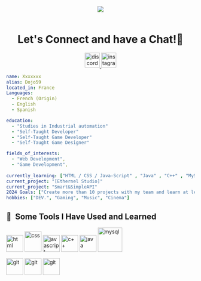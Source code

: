 <header align="center">
  <img src="https://capsule-render.vercel.app/api?type=waving&height=110&color=gradient&text=Hello!"/>
</header>

<h1 align="center">
  Let's Connect and have a Chat!💬
</h1>

<p align="center">
  <a href="https://discord.com/users/917060389307580497" target="_blank">
    <img src="https://img.icons8.com/color/48/discord-logo.png" alt="discord" width="40"/>
  </a>
  <a href="https://www.instagram.com/dojo59_/" target="_blank">
    <img src="https://img.icons8.com/color/48/instagram-new--v1.png" alt="instagram" width="40"/>
  </a>
</p>



```yaml
name: Xxxxxxx
alias: Dojo59
located_in: France
Languages: 
  - French (Origin)
  - English 
  - Spanish

education:
  - "Studies in Industrial automation"
  - "Self-Taught Developer"
  - "Self-Taught Game Developer"
  - "Self-Taught Game Designer"

fields_of_interests:
  - "Web Development",
  - "Game Development",
  
currently_learning: ["HTML / CSS / Java-Script" , "Java" , "C++" , "MySQL" ]
current_project: "[Ethernel Studio]"
current_project: "Smart&SimpleAPI"
2024 Goals: ["Create more than 10 projects with my team and learn at least Python and C#"].
hobbies: ["DEV.", "Gaming", "Music", "Cinema"]

``` 
<h2> 🚀 &nbsp;Some Tools I Have Used and Learned</h2>
<p align="left">
  <img src="https://cdn1.iconfinder.com/data/icons/logotypes/32/badge-html-5-64.png" alt="html" width="45" height="45"/>
  <img src="https://cdn1.iconfinder.com/data/icons/logotypes/32/badge-css-3-64.png" alt="css" width="45" height="55"/>
  <img src="https://cdn4.iconfinder.com/data/icons/logos-and-brands/512/187_Js_logo_logos-64.png" alt="javascript" width="45" height="45"/>
  <img src="https://cdn-icons-png.flaticon.com/512/6132/6132222.png" alt="c++" width="45" height="45"/>
  <img src="https://cdn-icons-png.flaticon.com/512/226/226777.png" alt="java" width="45" height="45"/>
 <img src="https://cdn4.iconfinder.com/data/icons/logos-3/181/MySQL-64.png" alt="mysql" width="65" height="65"/>
</p> 
<p align="left">
  <img src="https://cdn.jsdelivr.net/gh/devicons/devicon@latest/icons/jetbrains/jetbrains-original.svg" alt="git" width="45" height="45"/> 
  <img src="https://cdn.jsdelivr.net/gh/devicons/devicon/icons/git/git-original.svg" alt="git" width="45" height="45"/> 
  <img src="https://cdn.jsdelivr.net/gh/devicons/devicon@latest/icons/maven/maven-original.svg" alt="git" width="45" height="45" />
</p>
